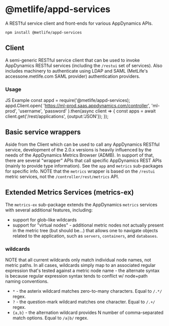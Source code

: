 # @metlife/appd-services
A RESTful service client and front-ends for various AppDynamics
APIs.

    npm install @metlife/appd-services

## Client
A semi-generic RESTful service client that can be used to invoke
AppDynamics RESTful services (including the `/restui` set of services).
Also includes machinery to authenticate using LDAP and SAML (MetLife's
accessone.metlife.com SAML provider) authentication providers.

### Usage
JS Example
    const appd = require('@metlife/appd-services);
    appd.Client.open(
        'https://ml-prod.saas.appdynamics.com/controller', 'ml-prod', 
        'username', 'password'
    ).then(async client => {
        const apps = await client.get('/rest/applications', {output:'JSON'});
    });

## Basic service wrappers
Aside from the Client which can be used to call any AppDynamics RESTful service, 
development of the 2.0.x versions is heavily influenced by the needs of the
AppDynamics Metrics Browser (ADMB).  In support of that, there are several 
"wrapper" APIs that call specific AppDynamics REST APIs (mainly to provide
type information).  See the `app` and `metrics` sub-packages for specific info.
NOTE that the `metrics` wrapper is based on the `/restui` metric services, not
the `/controller/rest/metrics` API.

## Extended Metrics Services (metrics-ex)
The `metrics-ex` sub-package extends the AppDynamics `metrics` services with
several additional features, including:

- support for glob-like wildcards
- support for "virtual nodes" - additional metric nodes not actually present in
  the metric tree (but should be...) that allows one to navigate objects related
  to the application, such as `servers`, `containers`, and `databases`.

### wildcards
NOTE that all current wildcards only match individual node names, not metric paths.
In all cases, wildcards simply map to an associated regular expression that's tested
against a metric node name - the alternate syntax is because regular expression syntax
tends to conflict w/ node+path naming conventions.

- `*` - the asterix wildcard matches zero-to-many characters. Equal to `/.*/` regex.
- `?` - the question-mark wildcard matches one character.  Equal to `/.+/` regex.
- `{a,b}` - the alternation wildcard provides N number of comma-separated
  match options.  Equal to `/a|b/` regex.

